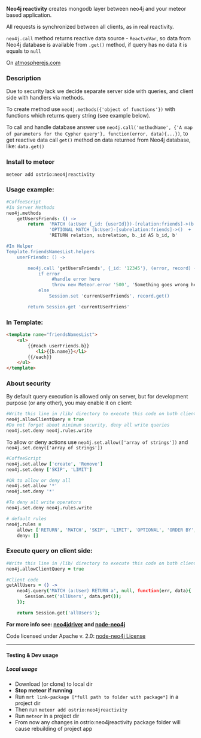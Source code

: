 **Neo4j reactivity** creates mongodb layer between neo4j and your meteor based application.

All requests is synchronized between all clients, as in real reactivity.

```neo4j.call``` method returns reactive data source - ```ReactveVar```, so data from Neo4j database is available from ```.get()``` method, if query has no data it is equals to ```null```

On [atmospherejs.com](https://atmospherejs.com/ostrio/neo4jreactivity)

### Description
Due to security lack we decide separate server side with queries, and client side with handlers via methods.

To create method use ```neo4j.methods({'object of functions'})``` with functions which returns query string (see example below).

To call and handle database answer use ```neo4j.call('methodName', {'A map of parameters for the Cypher query'}, function(error, data){...})```, to get reactive data call ```get()``` method on data returned from Neo4j database, like: ```data.get()```

### Install to meteor
```
meteor add ostrio:neo4jreactivity
```

### Usage example:
```coffeescript
#CoffeeScript
#In Server Methods
neo4j.methods 
    getUsersFriends: () ->
        return  'MATCH (a:User {_id: {userId}})-[relation:friends]->(b:User) ' +
                'OPTIONAL MATCH (b:User)-[subrelation:friends]->()  +
                'RETURN relation, subrelation, b._id AS b_id, b'

#In Helper
Template.friendsNamesList.helpers
    userFriends: () ->

        neo4j.call 'getUsersFriends', {_id: '12345'}, (error, record) ->
            if error
                 #handle error here
                 throw new Meteor.error '500', 'Something goes wrong here', error.toString()
            else
                Session.set 'currenUserFriends', record.get()

        return Session.get 'currentUserFriens'
```

### In Template:
```html
<template name="friendsNamesList">
    <ul>
        {{#each userFriends.b}}
           <li>{{b.name}}</li>
        {{/each}}
    </ul>
</template>
```

### About security
By default query execution is allowed only on server, but for development purpose (or any other), you may enable it on client:
```coffeescript
#Write this line in /lib/ directory to execute this code on both client and server side
neo4j.allowClientQuery = true
#Do not forget about minimum security, deny all write queries
neo4j.set.deny neo4j.rules.write
```

To allow or deny actions use ```neo4j.set.allow(['array of strings'])``` and ```neo4j.set.deny(['array of strings'])```
```coffeescript
#CoffeeScript
neo4j.set.allow ['create', 'Remove']
neo4j.set.deny ['SKIP', 'LIMIT']

#OR to allow or deny all
neo4j.set.allow '*'
neo4j.set.deny '*'

#To deny all write operators
neo4j.set.deny neo4j.rules.write

# default rules
neo4j.rules = 
    allow: ['RETURN', 'MATCH', 'SKIP', 'LIMIT', 'OPTIONAL', 'ORDER BY', 'WITH', 'AS', 'WHERE', 'CONSTRAINT', 'UNWIND', 'DISTINCT', 'CASE', 'WHEN', 'THEN', 'ELSE', 'END', 'CREATE', 'UNIQUE', 'MERGE', 'SET', 'DELETE', 'REMOVE', 'FOREACH', 'ON', 'INDEX', 'USING', 'DROP']
    deny: []
```

### Execute query on client side:
```coffeescript
#Write this line in /lib/ directory to execute this code on both client and server side
neo4j.allowClientQuery = true

#Client code
getAllUsers = () ->
    neo4j.query('MATCH (a:User) RETURN a', null, function(err, data){
       Session.set('allUsers', data.get());
    });

    return Session.get('allUsers');
```

**For more info see: [neo4jdriver](https://github.com/VeliovGroup/ostrio-neo4jdriver) and [node-neo4j](https://github.com/thingdom/node-neo4j)**

Code licensed under Apache v. 2.0: [node-neo4j License](https://github.com/thingdom/node-neo4j/blob/master/LICENSE) 

-----
#### Testing & Dev usage
##### Local usage

 - Download (or clone) to local dir
 - **Stop meteor if running**
 - Run ```mrt link-package [*full path to folder with package*]``` in a project dir
 - Then run ```meteor add ostrio:neo4jreactivity```
 - Run ```meteor``` in a project dir
 - From now any changes in ostrio:neo4jreactivity package folder will cause rebuilding of project app

